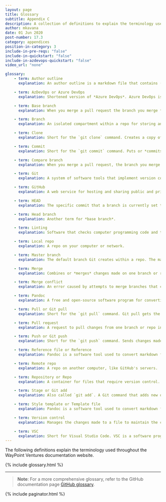 ```yaml
---
layout: page
title: Glossary
subtitle: Appendix C
description: A collection of definitions to explain the terminology used throughout the WayPoint Ventures documentation website.
author: mkavana
date: 01 Jun 2020
post-number: 17.3
category: appendices
position-in-category: 3
include-in-pre-reqs: "false"
include-in-quickstart: "false"
include-in-azdevops-quickstart: "false"
video_url: "none"

glossary:
    - term: Author outline
      explanation: An author outline is a markdown file that contains (pre) written markdown elements, like tables or multilevel lists. Some courses/ projects provide author outlines in the project's remote repo (as markdown files). You can copy the markdown elements from an author outline and paste them into your markdown file to create content quickly.

    - term: AzDevOps or Azure DevOps
      explanation: Shortened version of *Azure DevOps*. Azure DevOps is a web service for hosting and sharing private repos (remote repos).

    - term: Base branch
      explanation: When you merge a pull request the branch you merge *into* is the base branch.

    - term: Branch
      explanation: An isolated compartment within a repo for storing and editing different versions of the same files, without affecting other versions of the files.

    - term: Clone
      explanation: Short for the `git clone` command. Creates a copy of a repo with version control. For example, a user can download or *clone* a remote repo from GitHub to their computer.

    - term: Commit
      explanation: Short for the `git commit` command. Puts or *commits* changes made to staged files onto the current repo's file history/ timeline.

    - term: Compare branch
      explanation: When you merge a pull request, the branch you merge *from* is the compare branch.

    - term: Git
      explanation: A system of software tools that implement version control by tracking changes made to files.

    - term: GitHub
      explanation: A web service for hosting and sharing public and private repos (remote repos).

    - term: HEAD
      explanation: The specific commit that a branch is currently set to. By default HEAD is usually the most recent commit.

    - term: Head branch
      explanation: Another term for *base branch*.

    - term: Linting
      explanation: Software that checks computer programming code and text, like markdown, for syntax errors is called a "linter". The process of checking for syntax errors is called "linting".

    - term: Local repo
      explanation: A repo on your computer or network.

    - term: Master branch
      explanation: The default branch Git creates within a repo. The master branch is commonly used to maintain the latest working version of the files on other branches, like "clean copy".

    - term: Merge
      explanation: Combines or *merges* changes made on one branch or repo into another.

    - term: Merge conflict
      explanation: An error caused by attempts to merge branches that contain incompatible versions of the same file.

    - term: Pandoc
      explanation: A free and open-source software program for converting documents.

    - term: Pull or Git pull
      explanation: Short for the `git pull` command. Git pull gets the files stored in another repo or branch, and combines them with the files in the current repo or branch. For example, a user can download or "pull" the most recent files from GitHub and combine them with the files in their local repo.

    - term: Pull request
      explanation: A request to pull changes from one branch or repo into another.

    - term: Push or Git push
      explanation: Short for the `git push` command. Sends changes made to files in one repo to another repo. For example, a user can upload or "push" a modified version of a file from their local repo to GitHub.

    - term: Reference file or Reference
      explanation: Pandoc is a software tool used to convert markdown files into Microsoft Word documents. During the file conversion process, Pandoc applies text styles that are defined in a reference file (like *reference \.dotx*) to the Word Documents it creates. For example, for Heading 1 elements in a markdown file, like `# Example heading 1`,  Pandoc applies the Heading 1 style that's defined in the reference file to the Word Document it creates.

    - term: Remote repo
      explanation: A repo on another computer, like GitHub's servers.

    - term: Repository or Repo
      explanation: A container for files that require version control.

    - term: Stage or Git add
      explanation: Also called `git add`. A Git command that adds new or updated files to a holding or *staging* area in the current repo.

    - term: Style template or Template file
      explanation: Pandoc is a software tool used to convert markdown files into Microsoft Word documents. After Pandoc creates a Word document, custom styles can be added into the document using a style template, like *template .dotx*. The style template file is "attached" to a converted Word document, and the custom styles from the style template are applied to the document's contents in Word.

    - term: Version control
      explanation: Manages the changes made to a file to maintain the correct (or most current) version of the file.

    - term: VSC
      explanation: Short for Visual Studio Code. VSC is a software program made by Microsoft for editing computer programming code and text, like markdown.
---
```


The following definitions explain the terminology used throughout the WayPoint Ventures documentation website.

{% include glossary.html %}

---

> **Note**: For a more comprehensive glossary, refer to the GitHub documentation page [GitHub glossary](https://docs.github.com/github/getting-started-with-github/github-glossary).
>

{% include paginator.html %}
